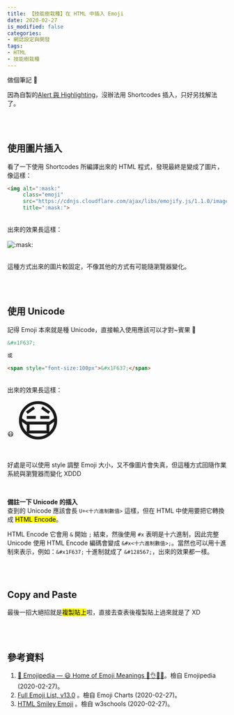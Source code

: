```yaml
---
title: 【技能樹栽種】在 HTML 中插入 Emoji  
date: 2020-02-27
is_modified: false
categories:
- 網誌設定與開發
tags:
- HTML
- 技能樹栽種
--- 
```


做個筆記 :memo:
  
因為自製的[Alert 與 Highlighting](/Accent_the_Text_by_CSS_Alert_and_Highlighting/)，沒辦法用 Shortcodes 插入，只好另找解法了。

<!--more-->
<br><br> 

## 使用圖片插入
看了一下使用 Shortcodes 所編譯出來的 HTML 程式，發現最終是變成了圖片，像這樣：

```html
<img alt=":mask:" 
     class="emoji"
     src="https://cdnjs.cloudflare.com/ajax/libs/emojify.js/1.1.0/images/basic/mask.png" 
     title=":mask:">
```

<br> 出來的效果長這樣：  
<br> <img alt=":mask:" class="emoji" src="https://cdnjs.cloudflare.com/ajax/libs/emojify.js/1.1.0/images/basic/mask.png" title=":mask:">  

<br>這種方式出來的圖片較固定，不像其他的方式有可能隨瀏覽器變化。

<br><br> 

## 使用 Unicode
記得 Emoji 本來就是種 Unicode，直接輸入使用應該可以才對~賓果 🎉
 
```html
&#x1F637;

或

<span style="font-size:100px">&#x1F637;</span>
```

<br> 出來的效果長這樣：  
&#x1F637; <span style="font-size:100px">&#x1F637;</span>

<br>好處是可以使用 style 調整 Emoji 大小，又不像圖片會失真，但這種方式回隨作業系統與瀏覽器而變化 XDDD

<br>


**備註一下 Unicode 的插入**  
查到的 Unicode 應該會長 `U+<十六進制數值>` 這樣，但在 HTML 中使用要把它轉換成 <mark>HTML Encode</mark>。

HTML Encode 它會用 `&` 開始 `;` 結束，然後使用 `#x` 表明是十六進制，因此完整 Unicode 使用 HTML Encode 編碼會變成 `&#x<十六進制數值>;`。當然也可以用十進制來表示，例如：`&#x1F637;` 十進制就成了 `&#128567;`，出來的效果都一樣。


<br><br> 

## Copy and Paste
最後一招大絕招就是<mark>複製貼上</mark>啦，直接去查表後複製貼上過來就是了 XD


<br><br> 

## 參考資料 
1. [📙 Emojipedia — 😃 Home of Emoji Meanings 💁👌🎍😍](https://emojipedia.org/)。檢自 Emojipedia (2020-02-27)。 
2. [Full Emoji List, v13.0](https://unicode.org/emoji/charts/full-emoji-list.html#1f618) 。檢自 Emoji Charts (2020-02-27)。
3. [HTML Smiley Emoji](https://www.w3schools.com/charsets/ref_emoji_smileys.asp) 。檢自 w3schools (2020-02-27)。


